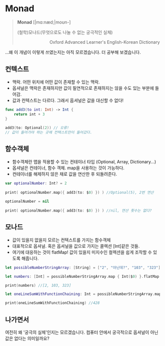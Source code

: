 # Monad

> **Monad**
> [|mɑ:nӕd;|moʊn-]
> 
> (철학)모나드(무엇으로도 나눌 수 없는 궁극적인 실체)
> 
> <p align = right>Oxford Advanced Learner's English-Korean Dictionary </p>

...왜 이 개념이 이렇게 쓰였는지는 아직 모르겠습니다. 더 공부해 보겠습니다.

## 컨텍스트
- 맥락. 어떤 위치에 어떤 값이 존재할 수 있는 맥락.
- 옵셔널은 맥락은 존재하지만 값이 필연적으로 존재하지는 않을 수도 있는 부분에 들어감.
- 값과 컨텍스트는 다르다. 그래서 옵셔널은 값을 대신할 수 없다!

```swift
func add3(to int: Int) -> Int {
    return int + 3
}
	
add3(to: Optional(2)) // 오류! 
// 값이 들어가야 하는 곳에 컨텍스트만이 들어갔다.
```

## 함수객체
- 함수객체란 맵을 적용할 수 있는 컨테이너 타입 (Optional, Array, Dictionary...)
- 옵셔널은 컨테이너, 함수 객체. map을 사용하는 것이 가능하다.
- 컨테이너를 해제하지 않은 채로 값을 연산한 후 되돌려준다.

```swift
var optionalNumber: Int? = 2
	
print( optionalNumber.map({ add3(to: $0) }) ) //Optional(5), 2번 연산
	
optionalNumber = nil
	
print( optionalNumber.map({ add3(to: $0) }) ) //nil, 연산 횟수는 없다?
```

## 모나드
- 값이 있을지 없을지 모르는 컨텍스트를 가지는 함수객체
- 대표적으로 옵셔널. 혹은 옵셔널을 값으로 가지는 콜렉션 [Int]같은 것들.
- 여기에 대응하는 것이 flatMap! 값이 있을지 미지수인 컬렉션을 쉽게 조작할 수 있도록 해줍니다.

```swift
let possibleNumberStringArray: [String] = ["2", "아닌데?", "103", "323"]

let numbers: [Int] = possibleNumberStringArray.map { Int($0) }.flatMap { $0 }

print(numbers) //[2, 103, 323]

let oneLineSumWithFunctionChaining: Int = possibleNumberStringArray.map { Int($0) }.flatMap { $0 }.reduce(0){ $0 + $1 }

print(oneLineSumWithFunctionChaining) //428
```

## 나가면서
여전히 왜 '궁극의 실체'인지는 모르겠습니다. 컴퓨터 안에서 궁극적으로 옵셔널이 아닌 값은 없다는 의미일까요?